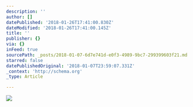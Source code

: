 ```yaml
---
description: ''
author: []
datePublished: '2018-01-26T17:41:00.830Z'
dateModified: '2018-01-26T17:41:00.145Z'
title: ''
publisher: {}
via: {}
inFeed: true
sourcePath: _posts/2018-01-07-6d7e741d-e0f3-4989-9bc7-299399603f21.md
starred: false
datePublishedOriginal: '2018-01-07T23:59:07.331Z'
_context: 'http://schema.org'
_type: Article

---
```

![](https://imgflo.herokuapp.com/graph/2b2431f8e7ba7b0/a94eb7377a3e9a00cb4719c385b8a752/croprotate.jpg?cropheight=1639&cropwidth=2760&degrees=0&input=https%3A%2F%2Fthe-grid-user-content.s3-us-west-2.amazonaws.com%2F79769713-8695-4cbc-92e1-fd2cdf0eeb41.jpg&x=0&y=0)